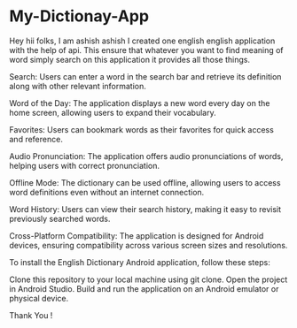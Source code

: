 # My-Dictionay-App
Hey hii folks, I am ashish ashish I created one english english application with the help of api. 
This ensure that whatever you want to find meaning of word simply search on this application it provides all those things.

Search: Users can enter a word in the search bar and retrieve its definition along with other relevant information.

Word of the Day: The application displays a new word every day on the home screen, allowing users to expand their vocabulary.

Favorites: Users can bookmark words as their favorites for quick access and reference.

Audio Pronunciation: The application offers audio pronunciations of words, helping users with correct pronunciation.

Offline Mode: The dictionary can be used offline, allowing users to access word definitions even without an internet connection.

Word History: Users can view their search history, making it easy to revisit previously searched words.

Cross-Platform Compatibility: The application is designed for Android devices, ensuring compatibility across various screen sizes and resolutions.

To install the English Dictionary Android application, follow these steps:

Clone this repository to your local machine using git clone.
Open the project in Android Studio.
Build and run the application on an Android emulator or physical device.


Thank You !
